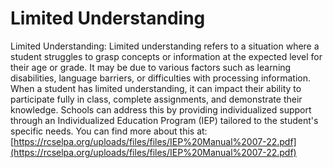 # Limited Understanding
Limited Understanding: Limited understanding refers to a situation where a student struggles to grasp concepts or information at the expected level for their age or grade. It may be due to various factors such as learning disabilities, language barriers, or difficulties with processing information. When a student has limited understanding, it can impact their ability to participate fully in class, complete assignments, and demonstrate their knowledge. Schools can address this by providing individualized support through an Individualized Education Program (IEP) tailored to the student's specific needs.
You can find more about this at: [https://rcselpa.org/uploads/files/files/IEP%20Manual%2007-22.pdf](https://rcselpa.org/uploads/files/files/IEP%20Manual%2007-22.pdf)